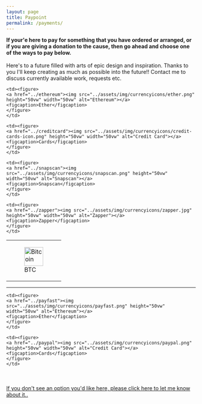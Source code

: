 ```yaml
---
layout: page
title: Paypoint
permalink: /payments/
---
```

<div class="paypage">
<strong>If your'e here to pay for something that you have ordered or arranged, or if you are giving a donation to the cause, then go ahead and choose one of the ways to pay below.  </strong>
<br>
<br>
Here's to a future filled with arts of epic design and inspiration.
Thanks to you I'll keep creating as much as possible into the future!!
Contact me to discuss currently available work, requests etc.

<table class="paybutts" style="border-collapse: collapse;" border="0">
<tbody>

<tr>
    <td><figure>
      <a href="../bitcoin"><img src="../assets/img/currencyicons/bit.png" height="50vw" width="50vw" alt="Bitcoin"></a>
      <figcaption>BTC</figcaption>
    </figure>
    </td>

    <td><figure>
    <a href="../ethereum"><img src="../assets/img/currencyicons/ether.png" height="50vw" width="50vw" alt="Ethereum"></a>
    <figcaption>Ether</figcaption>
    </figure>
    </td>

    <td><figure>
    <a href="../creditcard"><img src="../assets/img/currencyicons/credit-cards-icon.png" height="50vw" width="50vw" alt="Credit Card"></a>
    <figcaption>Cards</figcaption>
    </figure>
    </td>

    <td><figure>
    <a href="../snapscan"><img src="../assets/img/currencyicons/snapscan.png" height="50vw" width="50vw" alt="Snapscan"></a>
    <figcaption>Snapscan</figcaption>
    </figure>
    </td>

    <td><figure>
    <a href="../zapper"><img src="../assets/img/currencyicons/zapper.jpg" height="50vw" width="50vw" alt="Zapper"></a>
    <figcaption>Zapper</figcaption>
    </figure>
    </td>

</tr>
</tbody>
</table>
<hr>
<table class="paybutts" style="border-collapse: collapse;" border="0">
<tbody>

<tr>

    <td><figure>
    <a href="../payfast"><img src="../assets/img/currencyicons/payfast.png" height="50vw" width="50vw" alt="Ethereum"></a>
    <figcaption>Ether</figcaption>
    </figure>
    </td>

    <td><figure>
    <a href="../paypal"><img src="../assets/img/currencyicons/paypal.png" height="50vw" width="50vw" alt="Credit Card"></a>
    <figcaption>Cards</figcaption>
    </figure>
    </td>

</tr>
</tbody>
</table>




<br>
<a href="http://onlineivan.com/contact">If you don't see an option you'd like here, please click here to let me know about it..</a>
</div>
